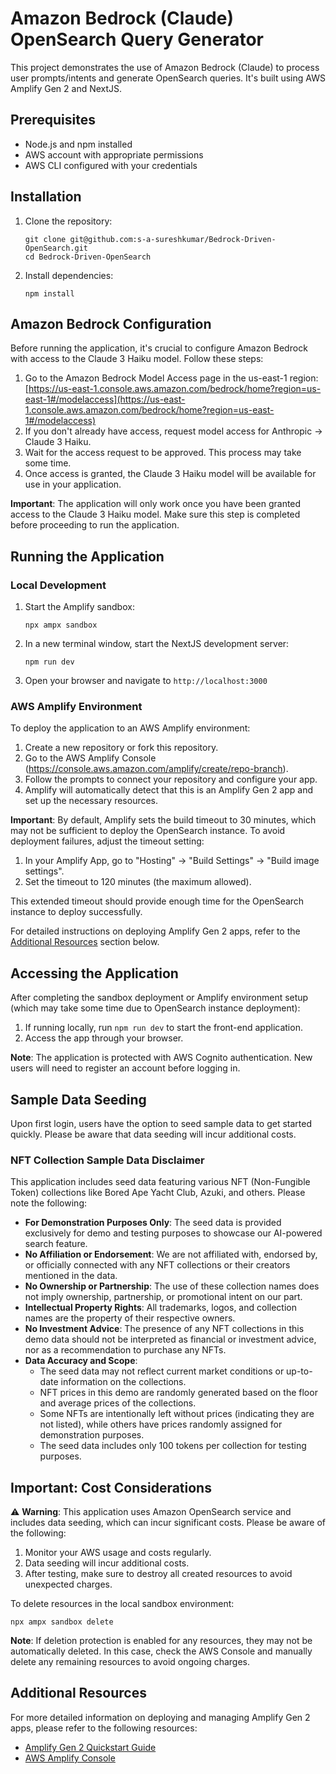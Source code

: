 
# Amazon Bedrock (Claude) OpenSearch Query Generator

This project demonstrates the use of Amazon Bedrock (Claude) to process user prompts/intents and generate OpenSearch queries. It's built using AWS Amplify Gen 2 and NextJS.

## Prerequisites

- Node.js and npm installed
- AWS account with appropriate permissions
- AWS CLI configured with your credentials

## Installation

1. Clone the repository:
   ```
   git clone git@github.com:s-a-sureshkumar/Bedrock-Driven-OpenSearch.git
   cd Bedrock-Driven-OpenSearch
   ```

2. Install dependencies:
   ```
   npm install
   ```

## Amazon Bedrock Configuration

Before running the application, it's crucial to configure Amazon Bedrock with access to the Claude 3 Haiku model. Follow these steps:

1.  Go to the Amazon Bedrock Model Access page in the us-east-1 region: [https://us-east-1.console.aws.amazon.com/bedrock/home?region=us-east-1#/modelaccess](https://us-east-1.console.aws.amazon.com/bedrock/home?region=us-east-1#/modelaccess)
2.  If you don't already have access, request model access for Anthropic -> Claude 3 Haiku.
3.  Wait for the access request to be approved. This process may take some time.
4.  Once access is granted, the Claude 3 Haiku model will be available for use in your application.

**Important**: The application will only work once you have been granted access to the Claude 3 Haiku model. Make sure this step is completed before proceeding to run the application.

## Running the Application

### Local Development

1. Start the Amplify sandbox:
   ```
   npx ampx sandbox
   ```

2. In a new terminal window, start the NextJS development server:
   ```
   npm run dev
   ```

3. Open your browser and navigate to `http://localhost:3000`

### AWS Amplify Environment

To deploy the application to an AWS Amplify environment:

1. Create a new repository or fork this repository.
2. Go to the AWS Amplify Console (https://console.aws.amazon.com/amplify/create/repo-branch).
3. Follow the prompts to connect your repository and configure your app.
4. Amplify will automatically detect that this is an Amplify Gen 2 app and set up the necessary resources.

**Important**: By default, Amplify sets the build timeout to 30 minutes, which may not be sufficient to deploy the OpenSearch instance. To avoid deployment failures, adjust the timeout setting:

1. In your Amplify App, go to "Hosting" -> "Build Settings" -> "Build image settings".
2. Set the timeout to 120 minutes (the maximum allowed).

This extended timeout should provide enough time for the OpenSearch instance to deploy successfully.

For detailed instructions on deploying Amplify Gen 2 apps, refer to the [Additional Resources](#additional-resources) section below.

## Accessing the Application

After completing the sandbox deployment or Amplify environment setup (which may take some time due to OpenSearch instance deployment):

1. If running locally, run `npm run dev` to start the front-end application.
2. Access the app through your browser.

**Note**: The application is protected with AWS Cognito authentication. New users will need to register an account before logging in.

## Sample Data Seeding

Upon first login, users have the option to seed sample data to get started quickly. Please be aware that data seeding will incur additional costs.

### NFT Collection Sample Data Disclaimer

This application includes seed data featuring various NFT (Non-Fungible Token) collections like Bored Ape Yacht Club, Azuki, and others. Please note the following:

- **For Demonstration Purposes Only**: The seed data is provided exclusively for demo and testing purposes to showcase our AI-powered search feature.
- **No Affiliation or Endorsement**: We are not affiliated with, endorsed by, or officially connected with any NFT collections or their creators mentioned in the data.
- **No Ownership or Partnership**: The use of these collection names does not imply ownership, partnership, or promotional intent on our part.
- **Intellectual Property Rights**: All trademarks, logos, and collection names are the property of their respective owners.
- **No Investment Advice**: The presence of any NFT collections in this demo data should not be interpreted as financial or investment advice, nor as a recommendation to purchase any NFTs.
- **Data Accuracy and Scope**:
    - The seed data may not reflect current market conditions or up-to-date information on the collections.
    - NFT prices in this demo are randomly generated based on the floor and average prices of the collections.
    - Some NFTs are intentionally left without prices (indicating they are not listed), while others have prices randomly assigned for demonstration purposes.
    - The seed data includes only 100 tokens per collection for testing purposes.

## Important: Cost Considerations

⚠️ **Warning**: This application uses Amazon OpenSearch service and includes data seeding, which can incur significant costs. Please be aware of the following:

1. Monitor your AWS usage and costs regularly.
2. Data seeding will incur additional costs.
3. After testing, make sure to destroy all created resources to avoid unexpected charges.

To delete resources in the local sandbox environment:

```
npx ampx sandbox delete
```

**Note**: If deletion protection is enabled for any resources, they may not be automatically deleted. In this case, check the AWS Console and manually delete any remaining resources to avoid ongoing charges.

## Additional Resources

For more detailed information on deploying and managing Amplify Gen 2 apps, please refer to the following resources:

- [Amplify Gen 2 Quickstart Guide](https://docs.amplify.aws/nextjs/start/quickstart/nextjs-app-router-client-components/)
- [AWS Amplify Console](https://console.aws.amazon.com/amplify/create/add-repo)